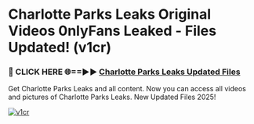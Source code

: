 # Charlotte Parks Leaks Original Videos 0nlyFans Leaked - Files Updated! (v1cr)

<h3>🔴 CLICK HERE 🌐==►► <a href="https://tinyurl.com/x26r9saj" rel="nofollow">Charlotte Parks Leaks Updated Files</a></h3>

Get Charlotte Parks Leaks and all content. Now you can access all videos and pictures of Charlotte Parks Leaks. New Updated Files 2025!

[![v1cr](https://i.imgur.com/LkgZPqh.gif)](https://tinyurl.com/x26r9saj)
